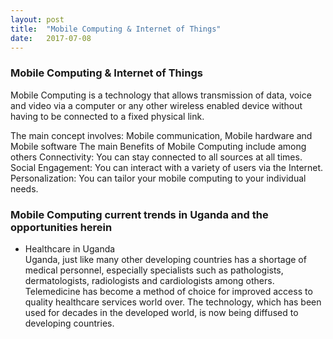 ```yaml
---
layout: post
title:  "Mobile Computing & Internet of Things"
date:   2017-07-08
---
```


<p class="intro">
<h3>Mobile Computing & Internet of Things </h3>
Mobile Computing is a technology that allows transmission of data, voice and video via a computer or any other wireless enabled device without having to be connected to a fixed physical link. </p>
The main concept involves: Mobile communication, Mobile hardware and Mobile software
The main Benefits of Mobile Computing include among others 
Connectivity: You can stay connected to all sources at all times.
Social Engagement: You can interact with a variety of users via the Internet.
Personalization: You can tailor your mobile computing to your individual needs.

<h3>Mobile Computing current trends in Uganda and the opportunities herein</h3>
<ul>
<li>Healthcare in Uganda </li>
Uganda, just like many other developing countries has a shortage of medical
personnel, especially specialists such as pathologists, dermatologists, radiologists and
cardiologists among others.<br>
Telemedicine has become a method of choice for
improved access to quality healthcare services world over. The
technology, which has been used for decades in the developed
world, is now being diffused to developing countries. 
</ul>
